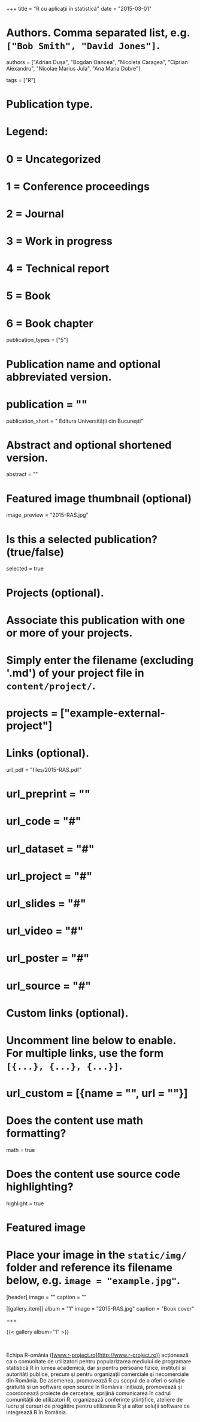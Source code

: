 +++
title = "R cu aplicații în statistică"
date = "2015-03-01"

# Authors. Comma separated list, e.g. `["Bob Smith", "David Jones"]`.
authors = ["Adrian Dușa", "Bogdan Oancea", "Nicoleta Caragea", "Ciprian Alexandru", "Nicolae Marius Jula", "Ana Maria Dobre"]

tags = ["R"]

# Publication type.
# Legend:
# 0 = Uncategorized
# 1 = Conference proceedings
# 2 = Journal
# 3 = Work in progress
# 4 = Technical report
# 5 = Book
# 6 = Book chapter
publication_types = ["5"]

# Publication name and optional abbreviated version.
# publication = ""
publication_short = " Editura Universității din București"

# Abstract and optional shortened version.
abstract = ""

# Featured image thumbnail (optional)
image_preview = "2015-RAS.jpg"

# Is this a selected publication? (true/false)
selected = true

# Projects (optional).
#   Associate this publication with one or more of your projects.
#   Simply enter the filename (excluding '.md') of your project file in `content/project/`.
# projects = ["example-external-project"]

# Links (optional).
url_pdf = "files/2015-RAS.pdf"
# url_preprint = ""
# url_code = "#"
# url_dataset = "#"
# url_project = "#"
# url_slides = "#"
# url_video = "#"
# url_poster = "#"
# url_source = "#"

# Custom links (optional).
#   Uncomment line below to enable. For multiple links, use the form `[{...}, {...}, {...}]`.
# url_custom = [{name = "", url = ""}]

# Does the content use math formatting?
math = true

# Does the content use source code highlighting?
highlight = true

# Featured image
# Place your image in the `static/img/` folder and reference its filename below, e.g. `image = "example.jpg"`.
[header]
image = ""
caption = ""

[[gallery_item]]
album = "1"
image = "2015-RAS.jpg"
caption = "Book cover"

+++

{{< gallery album="1" >}}

$~$

Echipa R-omânia ([www.r-project.ro](http://www.r-project.ro)) acționează ca o comunitate de utilizatori pentru popularizarea mediului de programare statistică R în lumea academică, dar și pentru persoane fizice, instituții și autorități publice, precum și pentru organizații comerciale și necomerciale din România. De asemenea, promovează R cu scopul de a oferi o soluție gratuită și un software open source în România: inițiază, promovează și coordonează proiecte de cercetare, sprijină comunicarea în cadrul comunității de utilizatori R, organizează conferințe științifice, ateliere de lucru și cursuri de pregătire pentru utilizarea R și a altor soluții software ce integrează R în România.
